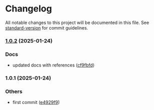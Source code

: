 # Changelog

All notable changes to this project will be documented in this file. See [standard-version](https://github.com/conventional-changelog/standard-version) for commit guidelines.

### [1.0.2](https://bitbucket.org/ttessarolo/useAudioDetection/branches/compare/v1.0.1%0Dv1.0.2) (2025-01-24)


### Docs

* updated docs with references ([cf9fbfd](https://github.com/ttessarolo/useAudioDetection/commits/cf9fbfd3818d40944cb887ebaa5dfb00d221ede5))

### 1.0.1 (2025-01-24)


### Others

* first commit ([e4929f9](https://github.com/ttessarolo/useAudioDetection/commits/e4929f967587bdad235b46333c8255db458220ff))

